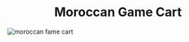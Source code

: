 <h1 align="center">Moroccan Game Cart</h1>
  <img align="center" src="https://github.com/cyberjujutsu/cart_game/first page.png" alt="moroccan fame cart">
